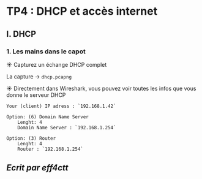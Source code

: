 # TP4 : DHCP et accès internet

## I. DHCP

### 1. Les mains dans le capot

☀️ Capturez un échange DHCP complet

La capture -> `dhcp.pcapng`

☀️ Directement dans Wireshark, vous pouvez voir toutes les infos que vous donne  le serveur DHCP

```
Your (client) IP adress : `192.168.1.42`

Option: (6) Domain Name Server
    Lenght: 4
    Domain Name Server : `192.168.1.254`

Option: (3) Router
    Lenght: 4
    Router : `192.168.1.254`
```

## *Ecrit par eff4ctt*